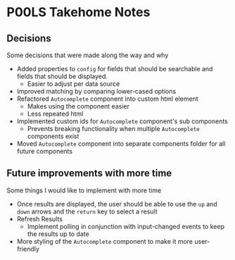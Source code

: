 # P00LS Takehome Notes
## Decisions
Some decisions that were made along the way and why
* Added properties to `config` for fields that should be searchable and fields that should be displayed.
  * Easier to adjust per data source
* Improved matching by comparing lower-cased options
* Refactored `Autocomplete` component into custom html element
  * Makes using the component easier
  * Less repeated html
* Implemented custom ids for `Autocomplete` component's sub components
  * Prevents breaking functionality when multiple `Autocomplete` components exist
* Moved `Autocomplete` component into separate components folder for all future components

## Future improvements with more time
Some things I would like to implement with more time
* Once results are displayed, the user should be able to use the `up` and `down` arrows and the `return` key to select a result
* Refresh Results
  * Implement polling in conjunction with input-changed events to keep the results up to date
* More styling of the `Autocomplete` component to make it more user-friendly
